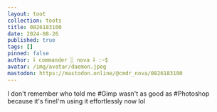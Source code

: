 ```yaml
---
layout: toot
collection: toots
title: 0826183100
date: 2024-08-26
published: true
tags: []
pinned: false
author: ⸸ commander ░ nova ⸸ :~$
avatar: /img/avatar/daemon.jpeg
mastodon: https://mastodon.online/@cmdr_nova/0826183100
---
```


I don't remember who told me #Gimp wasn't as good as #Photoshop because it's fineI'm using it effortlessly now lol
